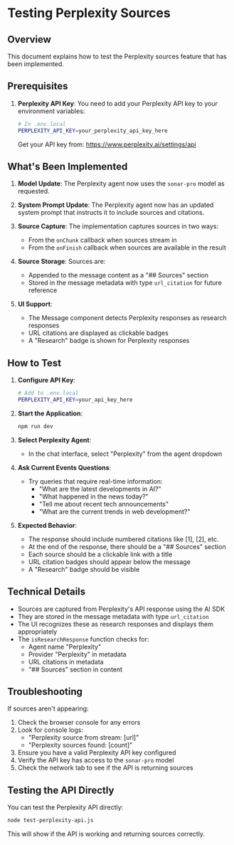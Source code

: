 # Testing Perplexity Sources

## Overview
This document explains how to test the Perplexity sources feature that has been implemented.

## Prerequisites

1. **Perplexity API Key**: You need to add your Perplexity API key to your environment variables:
   ```bash
   # In .env.local
   PERPLEXITY_API_KEY=your_perplexity_api_key_here
   ```
   
   Get your API key from: https://www.perplexity.ai/settings/api

## What's Been Implemented

1. **Model Update**: The Perplexity agent now uses the `sonar-pro` model as requested.

2. **System Prompt Update**: The Perplexity agent now has an updated system prompt that instructs it to include sources and citations.

3. **Source Capture**: The implementation captures sources in two ways:
   - From the `onChunk` callback when sources stream in
   - From the `onFinish` callback when sources are available in the result

4. **Source Storage**: Sources are:
   - Appended to the message content as a "## Sources" section
   - Stored in the message metadata with type `url_citation` for future reference

5. **UI Support**: 
   - The Message component detects Perplexity responses as research responses
   - URL citations are displayed as clickable badges
   - A "Research" badge is shown for Perplexity responses

## How to Test

1. **Configure API Key**:
   ```bash
   # Add to .env.local
   PERPLEXITY_API_KEY=your_api_key_here
   ```

2. **Start the Application**:
   ```bash
   npm run dev
   ```

3. **Select Perplexity Agent**:
   - In the chat interface, select "Perplexity" from the agent dropdown

4. **Ask Current Events Questions**:
   - Try queries that require real-time information:
     - "What are the latest developments in AI?"
     - "What happened in the news today?"
     - "Tell me about recent tech announcements"
     - "What are the current trends in web development?"

5. **Expected Behavior**:
   - The response should include numbered citations like [1], [2], etc.
   - At the end of the response, there should be a "## Sources" section
   - Each source should be a clickable link with a title
   - URL citation badges should appear below the message
   - A "Research" badge should be visible

## Technical Details

- Sources are captured from Perplexity's API response using the AI SDK
- They are stored in the message metadata with type `url_citation`
- The UI recognizes these as research responses and displays them appropriately
- The `isResearchResponse` function checks for:
  - Agent name "Perplexity"
  - Provider "Perplexity" in metadata
  - URL citations in metadata
  - "## Sources" section in content

## Troubleshooting

If sources aren't appearing:
1. Check the browser console for any errors
2. Look for console logs:
   - "Perplexity source from stream: [url]"
   - "Perplexity sources found: [count]"
3. Ensure you have a valid Perplexity API key configured
4. Verify the API key has access to the `sonar-pro` model
5. Check the network tab to see if the API is returning sources

## Testing the API Directly

You can test the Perplexity API directly:
```bash
node test-perplexity-api.js
```

This will show if the API is working and returning sources correctly. 